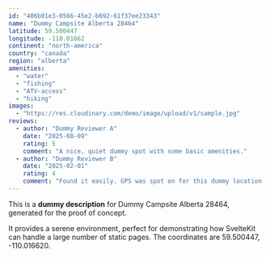 ```yaml
---
id: "406b01e3-0566-45e2-b692-61f37ee23343"
name: "Dummy Campsite Alberta 28464"
latitude: 59.500447
longitude: -110.01662
continent: "north-america"
country: "canada"
region: "alberta"
amenities:
  - "water"
  - "fishing"
  - "ATV-access"
  - "hiking"
images:
  - "https://res.cloudinary.com/demo/image/upload/v1/sample.jpg"
reviews:
  - author: "Dummy Reviewer A"
    date: "2025-08-09"
    rating: 5
    comment: "A nice, quiet dummy spot with some basic amenities."
  - author: "Dummy Reviewer B"
    date: "2025-02-01"
    rating: 4
    comment: "Found it easily. GPS was spot on for this dummy location."
---
```


This is a **dummy description** for Dummy Campsite Alberta 28464, generated for the proof of concept.

It provides a serene environment, perfect for demonstrating how SvelteKit can handle a large number of static pages. The coordinates are 59.500447, -110.016620.
